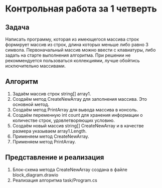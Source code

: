 # Контрольная работа за 1 четверть  
## Задача
Написать программу, которая из имеющегося массива строк формирует массив
из строк, длина которых меньше либо равно 3 символа. Первоначальный массив 
можно ввести с клавиатуры, либо задать на старте выполнения алгоритма. При 
решении не рекоммендуется пользоваться коллекциями, лучше обойтись 
исключительно массивами.

## Алгоритм
1. Задаём массив строк string[] array1.
2. Создаём метод CreateNewArray для заполнения массива. Это основной метод.
3. Создаём метод PrintArray для вывода массива в консоль.
4. Создаём переменную int count для хранения информации о количестве строк, удовлетворяющих условию.
5. Создаём новый массив string[] CreateNewArray и в качестве размера указываем array1.Length.
6. Применяем метод CreateNewArray.
7. Применяем метод PrintArray.

## Представление и реализация
1. Блок-схема метода CreateNewArray создана в файле block_diagram.drawio
2. Реализация алгоритма task/Program.cs
